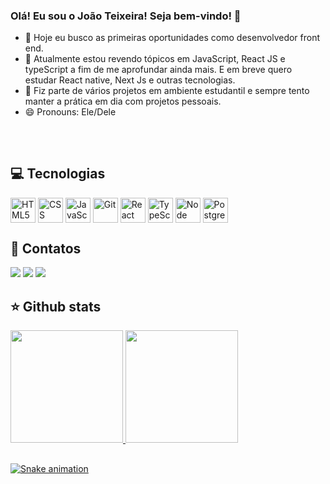 ### Olá! Eu sou o João Teixeira! Seja bem-vindo! 👋



- 🔭 Hoje eu busco as primeiras oportunidades como desenvolvedor front end.
- 🌱 Atualmente estou revendo tópicos em JavaScript, React JS e typeScript a fim de me aprofundar ainda mais. E em breve quero estudar React native, Next Js e outras tecnologias.
- 👯 Fiz parte de vários projetos em ambiente estudantil e sempre tento manter a prática em dia com projetos pessoais.
- 😄 Pronouns: Ele/Dele

##

<div style="display: inline_block"><br>
<h2>💻 Tecnologias</h2> 
<img align="center" title="HTML5" height="40" width="40" src="https://cdn.jsdelivr.net/gh/devicons/devicon/icons/html5/html5-original.svg" />
<img align="center" title="CSS" height="40" width="40" src="https://cdn.jsdelivr.net/gh/devicons/devicon/icons/css3/css3-original.svg" />
<img align="center" title="JavaScript" height="40" width="40" src="https://cdn.jsdelivr.net/gh/devicons/devicon/icons/javascript/javascript-original.svg" />
<img align="center" title="Git" height="40" width="40" src="https://cdn.jsdelivr.net/gh/devicons/devicon/icons/git/git-original.svg" />
<img align="center" title="React JS" height="40" width="40" src="https://cdn.jsdelivr.net/gh/devicons/devicon/icons/react/react-original-wordmark.svg" />
<img align="center" title="TypeScript" height="40" width="40" src="https://cdn.jsdelivr.net/gh/devicons/devicon/icons/typescript/typescript-original.svg" />
<img align="center" title="Node JS" height="40" width="40" src="https://cdn.jsdelivr.net/gh/devicons/devicon/icons/nodejs/nodejs-original.svg" />
<img align="center" title="PostgreSQL" height="40" width="40" src="https://cdn.jsdelivr.net/gh/devicons/devicon/icons/postgresql/postgresql-original-wordmark.svg" />          
</div>

##
<div>
<h2>📲 Contatos</h2>
<a href="https://https://www.instagram.com/joaovitor_ts13/" target="_blank"><img src="https://img.shields.io/badge/-Instagram-%23E4405F?style=for-the-badge&logo=instagram&logoColor=white" target="_blank"></a>
<a href = "mailto:teixeirajoaovitor0@gmail.com"><img src="https://img.shields.io/badge/Gmail-D14836?style=for-the-badge&logo=gmail&logoColor=white" target="_blank"></a>
<a href="https://www.linkedin.com/in/joaoteixeira13/" target="_blank"><img src="https://img.shields.io/badge/-LinkedIn-%230077B5?style=for-the-badge&logo=linkedin&logoColor=white" target="_blank"></a>   
</div>

##

<div>
<h2>⭐ Github stats</h2> 
<a href="https://github.com/jotave8119">
<img height="180em" src="https://github-readme-stats.vercel.app/api/top-langs/?username=jotave8119&layout=compact&langs_count=7&theme=dracula"/>
<img height="180em" src="https://github-readme-stats.vercel.app/api?username=jotave8119&show_icons=true&theme=dracula&include_all_commits=true&count_private=true"/>
</div>

##

![Snake animation](https://github.com/jotave8119/jotave8119/blob/output/github-contribution-grid-snake.svg)
